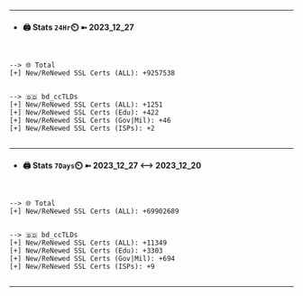 

---
- #### 🖨️ **Stats** `24Hr`⏲️ ➼ 2023_12_27
```console


--> 🌐 Total
[+] New/ReNewed SSL Certs (ALL): +9257538


--> 🇧🇩 bd_ccTLDs
[+] New/ReNewed SSL Certs (ALL): +1251
[+] New/ReNewed SSL Certs (Edu): +422
[+] New/ReNewed SSL Certs (Gov|Mil): +46
[+] New/ReNewed SSL Certs (ISPs): +2


```

---
- #### 🖨️ **Stats** `7Days`⏲️ ➼ 2023_12_27 <--> 2023_12_20
```console


--> 🌐 Total
[+] New/ReNewed SSL Certs (ALL): +69902689


--> 🇧🇩 bd_ccTLDs
[+] New/ReNewed SSL Certs (ALL): +11349
[+] New/ReNewed SSL Certs (Edu): +3303
[+] New/ReNewed SSL Certs (Gov|Mil): +694
[+] New/ReNewed SSL Certs (ISPs): +9


```

---

